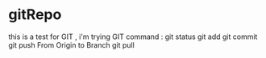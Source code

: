 # gitRepo
this is a test for GIT , i'm trying GIT command :
git status
git add
git commit
git push From Origin to Branch
git pull